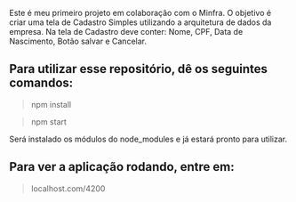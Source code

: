 Este é meu primeiro projeto em colaboração com o Minfra. O objetivo é criar uma tela de Cadastro Simples utilizando a arquitetura de dados da empresa. Na tela de Cadastro deve conter: Nome, CPF, Data de Nascimento, Botão salvar e Cancelar.

## Para utilizar esse repositório, dê os seguintes comandos:

<blockquote>npm install</blockquote>
<blockquote>npm start</blockquote>

Será instalado os módulos do node_modules e já estará pronto para utilizar.

## Para ver a aplicação rodando, entre em:

<blockquote>localhost.com/4200</blockquote>
